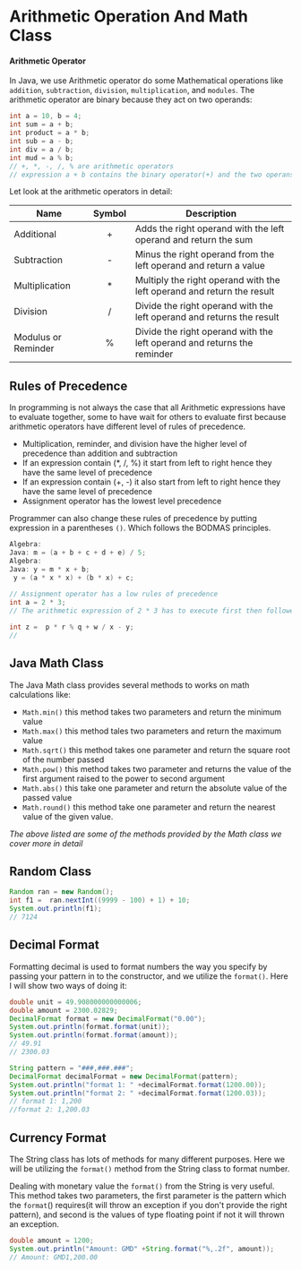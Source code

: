 # Arithmetic Operation And Math Class

#### Arithmetic Operator
In Java, we use Arithmetic operator do some Mathematical operations like `addition`, `subtraction`, `division`, `multiplication`, and `modules`. The arithmetic operator are binary because they act on two operands:
```java
int a = 10, b = 4;
int sum = a + b;
int product = a * b;
int sub = a - b;
int div = a / b;
int mud = a % b;
// +, *, -, /, % are arithmetic operators
// expression a + b contains the binary operator(+) and the two operans(a and b)
```

Let look at the arithmetic operators in detail:

| Name                | Symbol | Description                                                  |
| ------------------- | :----: | ------------------------------------------------------------ |
| Additional          |   +    | Adds the right operand with the left operand and return the sum |
| Subtraction         |   -    | Minus the right operand from the left operand and return a value |
| Multiplication      |   *    | Multiply the right operand with the left operand and return the result |
| Division            |   /    | Divide the right operand with the left operand and returns the result |
| Modulus or Reminder |   %    | Divide the right operand with the left operand and returns the reminder |

## Rules of Precedence

In programming is not always the case that all Arithmetic expressions have to evaluate together, some to have wait for others to evaluate first because arithmetic operators have different level of rules of precedence. 

* Multiplication, reminder, and division have the higher level of precedence than addition and subtraction
* If an expression contain (*, /, %) it start from left to right hence they have the same level of precedence
* If an expression contain (+, -) it also start from left to right hence they have the same level of precedence
* Assignment operator has the lowest level  precedence

Programmer can also change these rules of precedence by putting expression in a parentheses `()`. Which follows the BODMAS principles. 

```java
Algebra:
Java: m = (a + b + c + d + e) / 5;
Algebra:
Java: y = m * x + b;
 y = (a * x * x) + (b * x) + c;
   
// Assignment operator has a low rules of precedence
int a = 2 * 3; 
// The arithmetic expression of 2 * 3 has to execute first then followed by expression that will assign value to a variable

int z =  p * r % q + w / x - y;
// 
```

## Java Math Class

The Java Math class provides several methods to works on math calculations like:

* `Math.min()` this method takes two parameters and return the minimum value
* `Math.max()` this method tales two parameters and return the maximum value
* `Math.sqrt()` this method takes one parameter and return the square root of the number passed
* `Math.pow()` this method takes two parameter and returns the value of the first argument raised to the power to second argument
* `Math.abs()` this take one parameter and return the absolute value of the passed value
* `Math.round()` this method take one parameter and return the nearest value of the given value.

*The above listed are  some of the methods provided by the Math class we cover more in detail*

## Random Class

```java
Random ran = new Random();
int f1 =  ran.nextInt((9999 - 100) + 1) + 10;
System.out.println(f1);
// 7124
```

## Decimal Format

Formatting decimal is used to format numbers the way you specify by passing your pattern in to the constructor, and we utilize the `format()`. Here I will show two ways of doing it:

```java
double unit = 49.908000000000006;
double amount = 2300.02829;
DecimalFormat format = new DecimalFormat("0.00");
System.out.println(format.format(unit));
System.out.println(format.format(amount));
// 49.91
// 2300.03

String pattern = "###,###.###";
DecimalFormat decimalFormat = new DecimalFormat(pattern);
System.out.println("format 1: " +decimalFormat.format(1200.00));
System.out.println("format 2: " +decimalFormat.format(1200.03));
// format 1: 1,200
//format 2: 1,200.03
```

## Currency Format

The String class has lots of methods for many different purposes. Here we will be utilizing the `format()` method from the String class to format number.

Dealing with monetary value the `format()` from the String is very useful. This method takes two parameters, the first parameter is the pattern which the `format`()  requires(it will throw an exception if you don't provide the right pattern), and second is the values of type floating point if not it will thrown an exception.

```java
double amount = 1200;
System.out.println("Amount: GMD" +String.format("%,.2f", amount));
// Amount: GMD1,200.00
```
